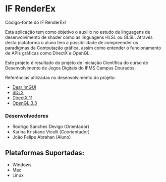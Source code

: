 IF RenderEx
===========

Código-fonte do IF RenderEx!

Esta aplicação tem como objetivo o auxilio no estudo de linguagens de desenvolvimento de shader como as linguagens HLSL ou GLSL. Através desta plataforma o aluno tem a
possibilidade de compreender os paradigmas da Computação gráfica, assim como entender o funcionamento de APIs gráficas como DirectX e OpenGL.

Este projeto é resultado do projeto de Iniciação Científica do curso de Desenvolvimento de Jogos Digitais do IFMS Campus Dourados.

Referências utilizadas no desenvolvimento do projeto:
* [Dear ImGUI](https://github.com/ocornut/imgui)
* [SDL2](https://www.libsdl.org/download-2.0.php)
* [DirectX 11](http://www.directxtutorial.com/)
* [OpenGL 3.3](https://www.opengl.org/sdk/)


### Desenvolvedores
* Rodrigo Sanches Devigo  (Orientador)
* Karina Kristiane Vicelli (Coorientador)
* João Felipe Abrahan (Aluno)


Plataformas Suportadas:
-----------------------
* Windows
* Mac
* Linux
